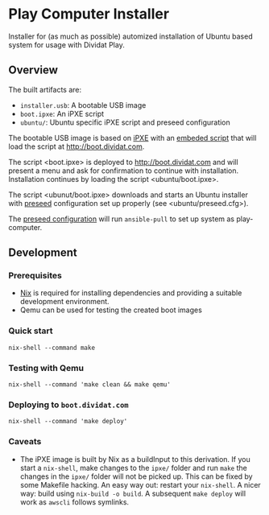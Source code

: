 # Play Computer Installer

Installer for (as much as possible) automized installation of Ubuntu based system for usage with Dividat Play.

## Overview

The built artifacts are:

-   `installer.usb`: A bootable USB image
-   `boot.ipxe`: An iPXE script
-   `ubuntu/`: Ubuntu specific iPXE script and preseed configuration

The bootable USB image is based on [iPXE](http://ipxe.org/) with an [embeded script](./ipxe/embed.ipxe) that will load the script at <http://boot.dividat.com>.

The script <boot.ipxe> is deployed to <http://boot.dividat.com> and will present a menu and ask for confirmation to continue with installation. Installation continues by loading the script <ubuntu/boot.ipxe>.

The script <ubunut/boot.ipxe> downloads and starts an Ubuntu installer with [preseed](https://help.ubuntu.com/lts/installation-guide/s390x/apb.html) configuration set up properly (see <ubuntu/preseed.cfg>).

The [preseed configuration](ubuntu/preseed.cfg) will run `ansible-pull` to set up system as play-computer.

## Development

### Prerequisites

-   [Nix](https://nixos.org/nix) is required for installing dependencies and providing a suitable development environment.
-   Qemu can be used for testing the created boot images

### Quick start

`nix-shell --command make`

### Testing with Qemu

`nix-shell --command 'make clean && make qemu'`

### Deploying to `boot.dividat.com`

`nix-shell --command 'make deploy'`

### Caveats

-   The iPXE image is built by Nix as a buildInput to this derivation. If you start a `nix-shell`, make changes to the `ipxe/` folder and run `make` the changes in the `ipxe/` folder will not be picked up. This can be fixed by some Makefile hacking. An easy way out: restart your `nix-shell`. A nicer way: build using `nix-build -o build`. A subsequent `make deploy` will work as `awscli` follows symlinks.
